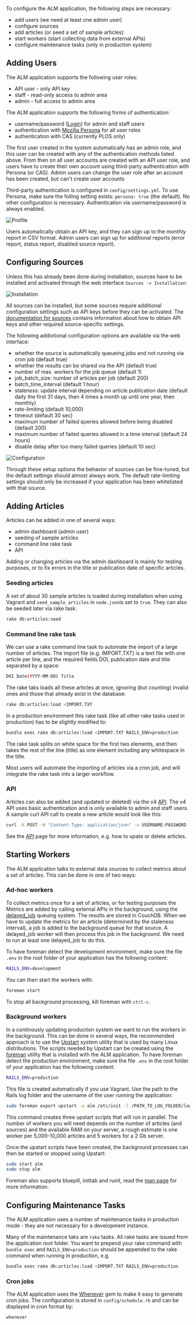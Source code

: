 To configure the ALM application, the following steps are necessary:

* add users (we need at least one admin user)
* configure sources
* add articles (or seed a set of sample articles)
* start workers (start collecting data from external APIs)
* configure maintenance tasks (only in production system)

## Adding Users
The ALM application supports the following user roles:

* API user - only API key
* staff - read-only access to admin area
* admin - full access to admin area

The ALM application supports the following forms of authentication:

* username/password ([Login](/users/sign_in)) for admin and staff users
* authentication with [Mozilla Persona](http://www.mozilla.org/en-US/persona/) for all user roles
* authentication with CAS (currently PLOS only)

The first user created in the system automatically has an admin role, and this user can be created with any of the authentication methods listed above. From then on all user accounts are created with an API user role, and users have to create their own account using third-party authentication with Persona (or CAS). Admin users can change the user role after an account has been created, but can't create user accounts

Third-party authentication is configured in `config/settings.yml`. To use Persona, make sure the folling setting exists: `persona: true` (the default). No other configuration is necessary. Authentication via username/password is always enabled.

![Profile](profile.png)

Users automatically obtain an API key, and they can sign up to the monthly report in CSV format. Admin users can sign up for additional reports (error report, status report, disabled source report).

## Configuring Sources

Unless this has already been done during installation, sources have to be installed and activated through the web interface `Sources -> Installation`:

![Installation](installation.png)

All sources can be installed, but some sources require additional configuration settings such as API keys before they can be activated. The [documentation for sources](Sources) contains information about how to obtain API keys and other required source-specific settings.

The following addiotional configuration options are available via the web interface:

* whether the source is automatically queueing jobs and not running via cron job (default true)
* whether the results can be shared via the API (default true)
* number of max. workers for the job queue (default 1)
* job_batch_size: number of articles per job (default 200)
* batch_time_interval (default 1 hour)
* staleness: update interval depending on article publication date (default daily the first 31 days, then 4 times a month up until one year, then monthly)
* rate-limiting (default 10,000)
* timeout (default 30 sec)
* maximum number of failed queries allowed before being disabled (default 200)
* maximum number of failed queries allowed in a time interval (default 24 hours)
* disable delay after too many failed queries (default 10 sec)

![Configuration](configuration.png)

Through these setup options the behavior of sources can be fine-tuned, but the default settings should almost always work. The default rate-limiting settings should only be increased if your application has been whitelisted with that source.

## Adding Articles
Articles can be added in one of several ways:

* admin dashboard (admin user)
* seeding of sample articles
* command line rake task
* API

Adding or changing articles via the admin dashboard is mainly for testing purposes, or to fix errors in the title or publication date of specific articles.

### Seeding articles
A set of about 30 sample articles is loaded during installation when using Vagrant and `seed_sample_articles` in `node.json`is set to `true`. They can also be seeded later via rake task:

```sh
rake db:articles:seed
```

### Command line rake task
We can use a rake command line task to automate the import of a large number of articles. The import file (e.g. IMPORT.TXT) is a text file with one article per line, and the required fields DOI, publication date and title separated by a space:

```sh
DOI Date(YYYY-MM-DD) Title
```

The rake taks loads all these articles at once, ignoring (but counting) invalid ones and those that already exist in the database:

```sh
rake db:articles:load <IMPORT.TXT
```

In a production environment this rake task (like all other rake tasks used in production) has to be slightly modified to:

```sh
bundle exec rake db:articles:load <IMPORT.TXT RAILS_ENV=production
```

The rake task splits on white space for the first two elements, and then takes the rest of the line (title) as one element including any whitespace in the title.

Most users will automate the importing of articles via a cron job, and will integrate the rake task into a larger workflow.

### API

Articles can also be added (and updated or deleted) via the v4 [API](API). The v4 API uses basic authentication and is only available to admin and staff users. A sample curl API call to create a new article would look like this:

```sh
curl -X POST -H "Content-Type: application/json" -u USERNAME:PASSWORD -d '{"article":{"doi":"10.1371/journal.pone.0036791","published_on":"2012-05-15","title":"Test title"}}' http://HOST/api/v4/articles
```

See the [API](API) page for more information, e.g. how to upate or delete articles.

## Starting Workers
The ALM application talks to external data sources to collect metrics about a set of articles. This can be done in one of two ways:

### Ad-hoc workers
To collect metrics once for a set of articles, or for testing purposes the
Metrics are added by calling external APIs in the background, using the [delayed_job](https://github.com/collectiveidea/delayed_job) queuing system. The results are stored in CouchDB. When we have to update the metrics for an article (determined by the staleness interval), a job is added to the background queue for that source. A delayed_job worker will then process this job in the background. We need to run at least one delayed_job to do this.

To have foreman detect the development environment, make sure the file `.env` in the root folder of your application has the following content:

```sh
RAILS_ENV=development
```
You can then start the workers with:

```sh
foreman start
```

To stop all background processing, kill foreman with `ctrl-c`.

### Background workers
In a continously updating production system we want to run the workers in the background. This can be done in several ways, the recommended approach is to use the [Upstart](http://upstart.ubuntu.com/) system utility that is used by many Linux distributions. The scripts needed by Upstart can be created using the [foreman](https://github.com/ddollar/foreman) utility that is installed with the ALM application. To have foreman detect the production environment, make sure the file `.env` in the root folder of your application has the following content:

```sh
RAILS_ENV=production
```

This file is created automatically if you use Vagrant. Use the path to the Rails log folder and the username of the user running the application:

```sh
sudo foreman export upstart -a alm /etc/init -l /PATH_TO_LOG_FOLDER/log -u USER -c worker=3
```

This command creates three upstart scripts that will run in parallel. The number of workers you will need depends on the number of articles (and sources) and the available RAM on your server, a rough estimate is one worker per 5,000-10,000 articles and 5 workers for a 2 Gb server.

Once the upstart scripts have been created, the background processes can then be started or stopped using Upstart:

```sh
sudo start alm
sudo stop alm
```

Foreman also supports bluepill, inittab and runit, read the [man page](http://ddollar.github.io/foreman/) for more information.

## Configuring Maintenance Tasks
The ALM application uses a number of maintenance tasks in production mode - they are not necessary for a development instance.

Many of the maintenance taks are `rake` tasks. All rake tasks are issued from the application root folder. You want to prepend your rake command with `bundle exec` and `RAILS_ENV=production` should be appended to the rake command when running in production, e.g.

```sh
bundle exec rake db:articles:load <IMPORT.TXT RAILS_ENV=production
```

### Cron jobs
The ALM application uses the [Whenever](https://github.com/javan/whenever) gem to make it easy to generate cron jobs. The configuration is stored in `config/schedule.rb` and can be displayed in cron format by:

```sh
whenever
```
